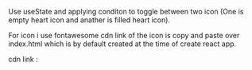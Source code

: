 Use useState and applying conditon to toggle between two icon (One is empty heart icon and anather is filled heart icon).

For icon i use fontawesome
cdn link of the icon is copy and paste over index.html which is by default created at the time of create react app.

cdn link : <link rel="stylesheet" href="https://cdnjs.cloudflare.com/ajax/libs/font-awesome/6.4.2/css/all.min.css" integrity="sha512-z3gLpd7yknf1YoNbCzqRKc4qyor8gaKU1qmn+CShxbuBusANI9QpRohGBreCFkKxLhei6S9CQXFEbbKuqLg0DA==" crossorigin="anonymous" referrerpolicy="no-referrer" />
